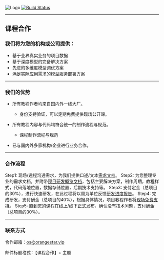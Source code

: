
![Logo](http://www.tisv.cn/img/logo.png)
[![Build Status](http://www.tisv.cn/img/badge.svg)](http://www.tisv.cn/) 

---

## 课程合作

### 我们将为您的机构或公司提供：

* 基于业界真实业务的项目数据
* 基于深度模型的完备解决方案
* 先进的多维度模型调优方案
* 满足实际应用需求的模型服务部署方案


---

### 我们的优势

* 所有教程作者均来自国内外一线大厂。
   * 身份支持验证，可以定期免费提供现场公开课。

* 所有教程内容与代码均符合统一的制作流程与规范。
   * 课程制作流程与规范

* 已与国内外多家机构/企业进行业务合作。


---

### 合作流程

Step1: 现场/远程沟通需求，为我们提供口述/文本[需求文档]()。
Step2: 为您整理专业的需求文档，并附带[项目研发概览文档]()，包括主要解决方案，制作周期，教程样式，代码落地位置，数据存储位置，后期技术支持等。
Step3: 支付定金（总项目的30%），进行快速研发，在此过程将以周为单位反馈[研发进度报告]()。
Step4: 完成研发，支付酬金（总项目的40%），根据具体情况，项目教程作者将[现场免费支持]()。
Step5: 直到您的课程在线上/线下正式发布，确认没有技术问题，支付酬金（总项目的30%）。



---

### 联系方式

合作邮箱：os@orangestar.vip

邮件标题格式：【课程合作】+ 主题
